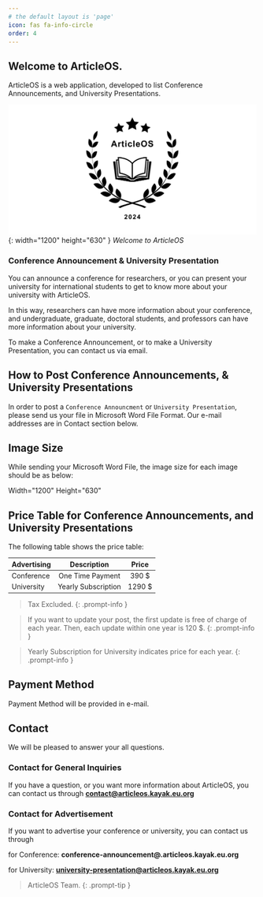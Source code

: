 ```yaml
---
# the default layout is 'page'
icon: fas fa-info-circle
order: 4
---
```


## Welcome to ArticleOS. 

ArticleOS is a web application, developed to list Conference Announcements, and University Presentations.

![Desktop View](/assets/img/images/welcome-color.png){: width="1200" height="630" }
_Welcome to ArticleOS_

### Conference Announcement & University Presentation

You can announce a conference for researchers, or you can present your university for international students to get to know more about your university with ArticleOS.

In this way, researchers can have more information about your conference, and undergraduate, graduate, doctoral students, and professors can have more information about your university.

To make a Conference Announcement, or to make a University Presentation, you can contact us via email.

## How to Post Conference Announcements, & University Presentations

In order to post a `Conference Announcment` or `University Presentation`, please send us your file in Microsoft Word File Format. Our e-mail addresses are in Contact section below.

## Image Size

While sending your Microsoft Word File, the image size for each image should be as below:

Width="1200"    Height="630"

## Price Table for Conference Announcements, and University Presentations

The following table shows the price table:

| Advertising         | Description                       | Price       |
|---------------------|:---------------------------------:|:-----------:|
| Conference          | One Time Payment                  |  390 $      |
| University          | Yearly Subscription               | 1290 $      |

<!-- markdownlint-disable-next-line -->
>  Tax Excluded.
{: .prompt-info }

>  If you want to update your post, the first update is free of charge of each year. Then, each update within one year is 120 $.
{: .prompt-info }

>  Yearly Subscription for University indicates price for each year.
{: .prompt-info }

## Payment Method

Payment Method will be provided in e-mail.

## Contact

We will be pleased to answer your all questions.

### Contact for General Inquiries

If you have a question, or you want more information about ArticleOS, you can contact us through **contact@articleos.kayak.eu.org**

### Contact for Advertisement

If you want to advertise your conference or university, you can contact us through

for Conference: **conference-announcement@.articleos.kayak.eu.org**

for University: **university-presentation@articleos.kayak.eu.org**

> ArticleOS Team.
{: .prompt-tip }
